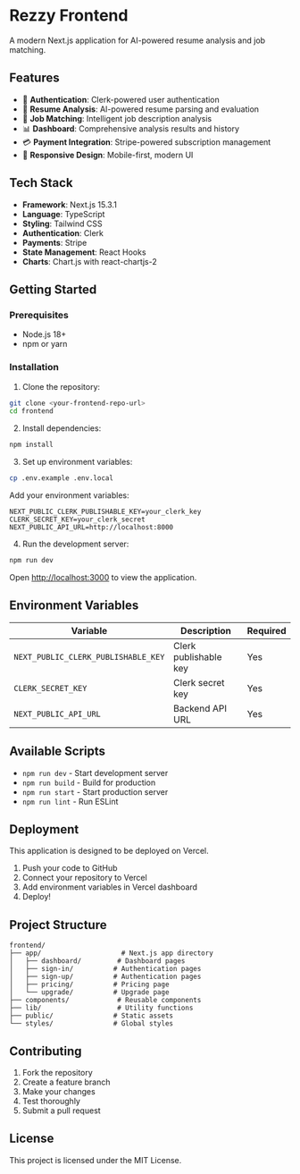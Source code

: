 # Rezzy Frontend

A modern Next.js application for AI-powered resume analysis and job matching.

## Features

- 🔐 **Authentication**: Clerk-powered user authentication
- 📄 **Resume Analysis**: AI-powered resume parsing and evaluation
- 💼 **Job Matching**: Intelligent job description analysis
- 📊 **Dashboard**: Comprehensive analysis results and history
- 💳 **Payment Integration**: Stripe-powered subscription management
- 📱 **Responsive Design**: Mobile-first, modern UI

## Tech Stack

- **Framework**: Next.js 15.3.1
- **Language**: TypeScript
- **Styling**: Tailwind CSS
- **Authentication**: Clerk
- **Payments**: Stripe
- **State Management**: React Hooks
- **Charts**: Chart.js with react-chartjs-2

## Getting Started

### Prerequisites

- Node.js 18+ 
- npm or yarn

### Installation

1. Clone the repository:
```bash
git clone <your-frontend-repo-url>
cd frontend
```

2. Install dependencies:
```bash
npm install
```

3. Set up environment variables:
```bash
cp .env.example .env.local
```

Add your environment variables:
```env
NEXT_PUBLIC_CLERK_PUBLISHABLE_KEY=your_clerk_key
CLERK_SECRET_KEY=your_clerk_secret
NEXT_PUBLIC_API_URL=http://localhost:8000
```

4. Run the development server:
```bash
npm run dev
```

Open [http://localhost:3000](http://localhost:3000) to view the application.

## Environment Variables

| Variable | Description | Required |
|----------|-------------|----------|
| `NEXT_PUBLIC_CLERK_PUBLISHABLE_KEY` | Clerk publishable key | Yes |
| `CLERK_SECRET_KEY` | Clerk secret key | Yes |
| `NEXT_PUBLIC_API_URL` | Backend API URL | Yes |

## Available Scripts

- `npm run dev` - Start development server
- `npm run build` - Build for production
- `npm run start` - Start production server
- `npm run lint` - Run ESLint

## Deployment

This application is designed to be deployed on Vercel.

1. Push your code to GitHub
2. Connect your repository to Vercel
3. Add environment variables in Vercel dashboard
4. Deploy!

## Project Structure

```
frontend/
├── app/                    # Next.js app directory
│   ├── dashboard/         # Dashboard pages
│   ├── sign-in/          # Authentication pages
│   ├── sign-up/          # Authentication pages
│   ├── pricing/          # Pricing page
│   └── upgrade/          # Upgrade page
├── components/            # Reusable components
├── lib/                   # Utility functions
├── public/               # Static assets
└── styles/               # Global styles
```

## Contributing

1. Fork the repository
2. Create a feature branch
3. Make your changes
4. Test thoroughly
5. Submit a pull request

## License

This project is licensed under the MIT License.
